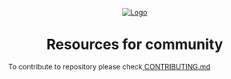 <p align="center">
    <a href="https://skillshipfoundation.com/">
        <img src="https://avatars0.githubusercontent.com/u/56952122?s=200&v=4" alt="Logo">
    </a>
</p>

<h1 align = "center">Resources for community</h1>

To contribute to repository please check<a href="./CONTRIBUTING.md"> CONTRIBUTING.md</a>